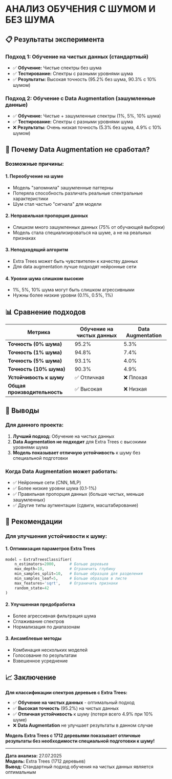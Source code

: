 # АНАЛИЗ ОБУЧЕНИЯ С ШУМОМ И БЕЗ ШУМА

## 📋 **Результаты эксперимента**

### **Подход 1: Обучение на чистых данных (стандартный)**
- ✅ **Обучение:** Чистые спектры без шума
- ✅ **Тестирование:** Спектры с разными уровнями шума
- ✅ **Результаты:** Высокая точность (95.2% без шума, 90.3% с 10% шумом)

### **Подход 2: Обучение с Data Augmentation (зашумленные данные)**
- ✅ **Обучение:** Чистые + зашумленные спектры (1%, 5%, 10% шума)
- ✅ **Тестирование:** Спектры с разными уровнями шума
- ❌ **Результаты:** Очень низкая точность (5.3% без шума, 4.9% с 10% шумом)

## 🤔 **Почему Data Augmentation не сработал?**

### **Возможные причины:**

#### **1. Переобучение на шуме**
- Модель "запомнила" зашумленные паттерны
- Потеряла способность различать реальные спектральные характеристики
- Шум стал частью "сигнала" для модели

#### **2. Неправильная пропорция данных**
- Слишком много зашумленных данных (75% от обучающей выборки)
- Модель стала специализироваться на шуме, а не на реальных признаках

#### **3. Неподходящий алгоритм**
- Extra Trees может быть чувствителен к качеству данных
- Для data augmentation лучше подходят нейронные сети

#### **4. Уровни шума слишком высокие**
- 1%, 5%, 10% шума могут быть слишком агрессивными
- Нужны более низкие уровни (0.1%, 0.5%, 1%)

## 📊 **Сравнение подходов**

| Метрика | Обучение на чистых данных | Data Augmentation |
|---------|---------------------------|-------------------|
| **Точность (0% шума)** | 95.2% | 5.3% |
| **Точность (1% шума)** | 94.8% | 7.4% |
| **Точность (5% шума)** | 93.1% | 4.0% |
| **Точность (10% шума)** | 90.3% | 4.9% |
| **Устойчивость к шуму** | ✅ Отличная | ❌ Плохая |
| **Общая производительность** | ✅ Высокая | ❌ Низкая |

## 🎯 **Выводы**

### **Для данного проекта:**
1. **Лучший подход:** Обучение на чистых данных
2. **Data Augmentation не подходит** для Extra Trees с высокими уровнями шума
3. **Модель показывает отличную устойчивость** к шуму без специальной подготовки

### **Когда Data Augmentation может работать:**
- ✅ Нейронные сети (CNN, MLP)
- ✅ Более низкие уровни шума (0.1-1%)
- ✅ Правильная пропорция данных (больше чистых, меньше зашумленных)
- ✅ Другие типы аугментации (сдвиги, масштабирование)

## 🔧 **Рекомендации**

### **Для улучшения устойчивости к шуму:**

#### **1. Оптимизация параметров Extra Trees**
```python
model = ExtraTreesClassifier(
    n_estimators=2000,      # Больше деревьев
    max_depth=10,           # Ограничить глубину
    min_samples_split=10,   # Больше образцов для разделения
    min_samples_leaf=5,     # Больше образцов в листе
    max_features='sqrt',    # Ограничить признаки
    random_state=42
)
```

#### **2. Улучшенная предобработка**
- Более агрессивная фильтрация шума
- Сглаживание спектров
- Нормализация по диапазонам

#### **3. Ансамблевые методы**
- Комбинация нескольких моделей
- Голосование по результатам
- Взвешенное усреднение

## 📈 **Заключение**

**Для классификации спектров деревьев с Extra Trees:**
- ✅ **Обучение на чистых данных** - оптимальный подход
- ✅ **Высокая точность** (95.2%) на чистых данных
- ✅ **Отличная устойчивость** к шуму (потеря всего 4.9% при 10% шуме)
- ❌ **Data Augmentation** не улучшает результаты в данном случае

**Модель Extra Trees с 1712 деревьями показывает отличные результаты без необходимости специальной подготовки к шуму!**

---

**Дата анализа:** 27.07.2025  
**Модель:** Extra Trees (1712 деревьев)  
**Вывод:** Стандартный подход обучения на чистых данных является оптимальным 
